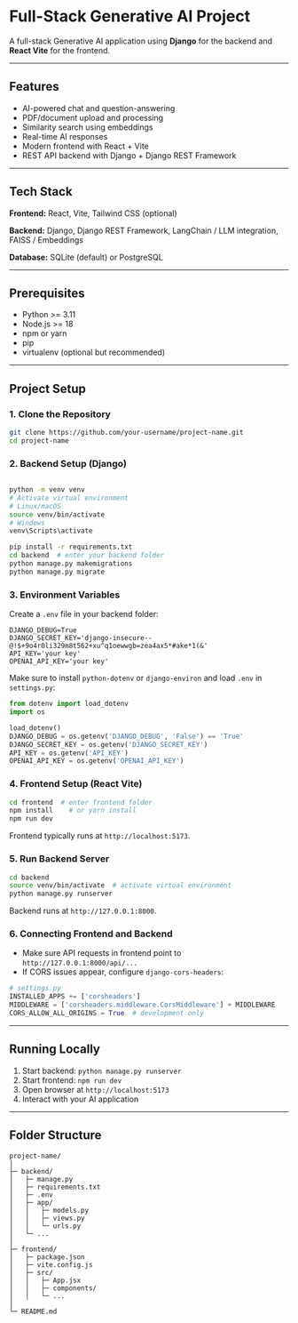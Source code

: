 # Full-Stack Generative AI Project

A full-stack Generative AI application using **Django** for the backend and **React Vite** for the frontend.

---

## Features

* AI-powered chat and question-answering
* PDF/document upload and processing
* Similarity search using embeddings
* Real-time AI responses
* Modern frontend with React + Vite
* REST API backend with Django + Django REST Framework

---

## Tech Stack

**Frontend:** React, Vite, Tailwind CSS (optional)

**Backend:** Django, Django REST Framework, LangChain / LLM integration, FAISS / Embeddings

**Database:** SQLite (default) or PostgreSQL

---

## Prerequisites

* Python >= 3.11
* Node.js >= 18
* npm or yarn
* pip
* virtualenv (optional but recommended)

---

## Project Setup

### 1. Clone the Repository

```bash
git clone https://github.com/your-username/project-name.git
cd project-name
```

### 2. Backend Setup (Django)

```bash

python -m venv venv
# Activate virtual environment
# Linux/macOS
source venv/bin/activate
# Windows
venv\Scripts\activate

pip install -r requirements.txt
cd backend  # enter your backend folder
python manage.py makemigrations
python manage.py migrate

```

### 3. Environment Variables

Create a `.env` file in your backend folder:

```env
DJANGO_DEBUG=True
DJANGO_SECRET_KEY='django-insecure--@!$+9o4r0li329m8t562+xu^q1oewwgb=zea4ax5*#ake*1(&'
API_KEY='your key'
OPENAI_API_KEY='your key'
```

Make sure to install `python-dotenv` or `django-environ` and load `.env` in `settings.py`:

```python
from dotenv import load_dotenv
import os

load_dotenv()
DJANGO_DEBUG = os.getenv('DJANGO_DEBUG', 'False') == 'True'
DJANGO_SECRET_KEY = os.getenv('DJANGO_SECRET_KEY')
API_KEY = os.getenv('API_KEY')
OPENAI_API_KEY = os.getenv('OPENAI_API_KEY')
```

### 4. Frontend Setup (React Vite)

```bash
cd frontend  # enter frontend folder
npm install    # or yarn install
npm run dev
```

Frontend typically runs at `http://localhost:5173`.

### 5. Run Backend Server

```bash
cd backend
source venv/bin/activate  # activate virtual environment
python manage.py runserver
```

Backend runs at `http://127.0.0.1:8000`.

### 6. Connecting Frontend and Backend

* Make sure API requests in frontend point to `http://127.0.0.1:8000/api/...`
* If CORS issues appear, configure `django-cors-headers`:

```python
# settings.py
INSTALLED_APPS += ['corsheaders']
MIDDLEWARE = ['corsheaders.middleware.CorsMiddleware'] + MIDDLEWARE
CORS_ALLOW_ALL_ORIGINS = True  # development only
```

---

## Running Locally

1. Start backend: `python manage.py runserver`
2. Start frontend: `npm run dev`
3. Open browser at `http://localhost:5173`
4. Interact with your AI application

---

## Folder Structure

```
project-name/
│
├─ backend/
│   ├─ manage.py
│   ├─ requirements.txt
│   ├─ .env
│   ├─ app/
│   │   ├─ models.py
│   │   ├─ views.py
│   │   └─ urls.py
│   └─ ...
│
├─ frontend/
│   ├─ package.json
│   ├─ vite.config.js
│   ├─ src/
│   │   ├─ App.jsx
│   │   ├─ components/
│   │   └─ ...
│
└─ README.md
```

